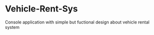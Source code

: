 # Vehicle-Rent-Sys
Console application with simple but fuctional design about vehicle rental system
